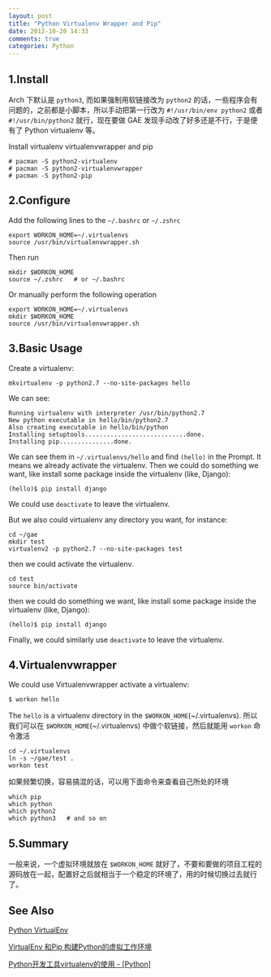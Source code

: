 ```yaml
---
layout: post
title: "Python Virtualenv Wrapper and Pip"
date: 2012-10-20 14:33
comments: true
categories: Python
---
```


1.Install
---

Arch 下默认是 `python3`, 而如果强制用软链接改为 `python2` 的话，一些程序会有问题的，之前都是小脚本，所以手动把第一行改为 `#!/usr/bin/env python2` 或者 `#!/usr/bin/python2` 就行，现在要做 GAE 发现手动改了好多还是不行，于是便有了 Python virtualenv 等。

Install virtualenv virtualenvwrapper and pip

    # pacman -S python2-virtualenv
    # pacman -S python2-virtualenvwrapper
    # pacman -S python2-pip

2.Configure
---

Add the following lines to the `~/.bashrc` or `~/.zshrc`

    export WORKON_HOME=~/.virtualenvs
    source /usr/bin/virtualenvwrapper.sh

Then run

    mkdir $WORKON_HOME
    source ~/.zshrc   # or ~/.bashrc
Or manually perform the following operation

    export WORKON_HOME=~/.virtualenvs
    mkdir $WORKON_HOME
    source /usr/bin/virtualenvwrapper.sh

3.Basic Usage
---

Create a virtualenv:

    mkvirtualenv -p python2.7 --no-site-packages hello

We can see:

    Running virtualenv with interpreter /usr/bin/python2.7
    New python executable in hello/bin/python2.7
    Also creating executable in hello/bin/python
    Installing setuptools............................done.
    Installing pip...............done.

We can see them in `~/.virtualenvs/hello`
and find `(hello)` in the Prompt. It means we already activate the virtualenv.
Then we could do something we want, like install some package inside the virtualenv (like, Django):

    (hello)$ pip install django
We could use `deactivate` to leave the virtualenv.

But we also could virtualenv any directory you want, for instance:

    cd ~/gae
    mkdir test
    virtualenv2 -p python2.7 --no-site-packages test

then we could activate the virtualenv.

    cd test
    source bin/activate

then we could do something we want, like install some package inside the virtualenv (like, Django):

    (hello)$ pip install django

Finally, we could similarly use `deactivate` to leave the virtualenv.

4.Virtualenvwrapper
---
We could use Virtualenvwrapper activate a virtualenv:

    $ workon hello

The `hello` is a virtualenv directory in the `$WORKON_HOME`(~/.virtualenvs).
所以我们可以在 `$WORKON_HOME`(~/.virtualenvs) 中做个软链接，然后就能用 `workon` 命令激活

    cd ~/.virtualenvs
    ln -s ~/gae/test .
    workon test

如果频繁切换，容易搞混的话，可以用下面命令来查看自己所处的环境

    which pip
    which python
    which python2
    which python3   # and so on

5.Summary
---
一般来说，一个虚拟环境就放在 `$WORKON_HOME` 就好了，不要和要做的项目工程的源码放在一起，配置好之后就相当于一个稳定的环境了，用的时候切换过去就行了。

See Also
---

[Python VirtualEnv](https://wiki.archlinux.org/index.php/Virtualenv)

[VirtualEnv 和Pip 构建Python的虚拟工作环境](http://www.v2ex.com/t/42760)

[Python开发工具virtualenv的使用 - [Python]](http://blackgu.blogbus.com/logs/170014223.html)

